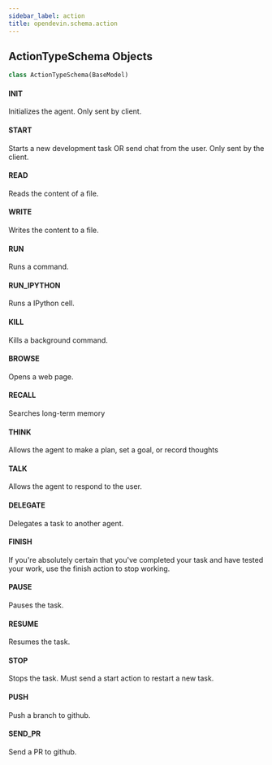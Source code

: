 ```yaml
---
sidebar_label: action
title: opendevin.schema.action
---
```


## ActionTypeSchema Objects

```python
class ActionTypeSchema(BaseModel)
```

#### INIT

Initializes the agent. Only sent by client.

#### START

Starts a new development task OR send chat from the user. Only sent by the client.

#### READ

Reads the content of a file.

#### WRITE

Writes the content to a file.

#### RUN

Runs a command.

#### RUN\_IPYTHON

Runs a IPython cell.

#### KILL

Kills a background command.

#### BROWSE

Opens a web page.

#### RECALL

Searches long-term memory

#### THINK

Allows the agent to make a plan, set a goal, or record thoughts

#### TALK

Allows the agent to respond to the user.

#### DELEGATE

Delegates a task to another agent.

#### FINISH

If you&#x27;re absolutely certain that you&#x27;ve completed your task and have tested your work,
use the finish action to stop working.

#### PAUSE

Pauses the task.

#### RESUME

Resumes the task.

#### STOP

Stops the task. Must send a start action to restart a new task.

#### PUSH

Push a branch to github.

#### SEND\_PR

Send a PR to github.

